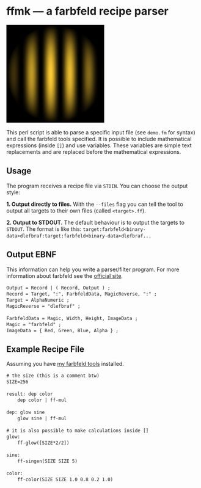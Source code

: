 ffmk — a farbfeld recipe parser
===============================

![demo image](result.png)

This perl script is able to parse a specific input file (see `demo.fm` for
syntax) and call the farbfeld tools specified. It is possible to include
mathematical expressions (inside `[]`) and use variables. These variables are
simple text replacements and are replaced before the mathematical expressions.

Usage
-----

The program receives a recipe file via `STDIN`. You can choose the output
style:

**1\. Output directly to files.** With the `--files` flag you can tell the
tool to output all targets to their own files (called `<target>.ff`).

**2\. Output to STDOUT.** The default behaviour is to output the targets to
`STDOUT`. The format is like this:
`target:farbfeld<binary-data>dlefbraf:target:farbfeld<binary-data>dlefbraf...`

Output EBNF
-----------

This information can help you write a parser/filter program. For more
information about farbfeld see the [official
site](https://tools.suckless.org/farbfeld/).

```
Output = Record | ( Record, Output ) ;
Record = Target, ":", FarbfeldData, MagicReverse, ":" ;
Target = AlphaNumeric ;
MagicReverse = "dlefbraf" ;

FarbfeldData = Magic, Width, Height, ImageData ;
Magic = "farbfeld" ;
ImageData = { Red, Green, Blue, Alpha } ;
```

Example Recipe File
-------------------

Assuming you have [my farbfeld tools](https://github.com/sirjofri/ff-tools/)
installed.

```
# the size (this is a comment btw)
SIZE=256

result: dep color
	dep color | ff-mul

dep: glow sine
	glow sine | ff-mul

# it is also possible to make calculations inside []
glow:
	ff-glow([SIZE*2/2])

sine:
	ff-singen(SIZE SIZE 5)

color:
	ff-color(SIZE SIZE 1.0 0.8 0.2 1.0)
```
